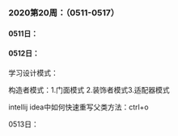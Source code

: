 ### 2020第20周：（0511-0517）

#### 0511日：

#### 0512日：

学习设计模式：

构造者模式：1.门面模式 2.装饰者模式3.适配器模式

intellij idea中如何快速重写父类方法：ctrl+o

0513日：







